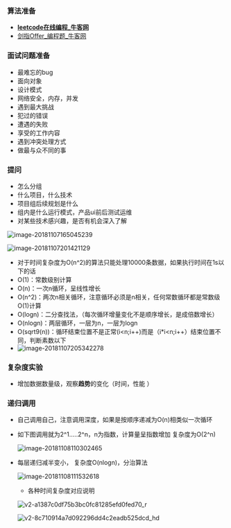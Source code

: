 ### 算法准备

- **[leetcode在线编程_牛客网](https://link.zhihu.com/?target=https%3A//www.nowcoder.com/ta/leetcode)**
- [剑指Offer_编程题_牛客网](https://link.zhihu.com/?target=https%3A//www.nowcoder.com/ta/coding-interviews%3Fpage%3D1)

### 面试问题准备

- 最难忘的bug
- 面向对象
- 设计模式
- 网络安全，内存，并发
- 遇到最大挑战
- 犯过的错误
- 遭遇的失败
- 享受的工作内容  
- 遇到冲突处理方式
- 做最与众不同的事

### 提问

- 怎么分组
- 什么项目，什么技术
- 项目组后续规划是什么
- 组内是什么运行模式，产品ui前后测试运维
- 对某些技术感兴趣，是否有机会深入了解



![image-20181107165045239](/Users/wangwenjian/Library/Application%20Support/typora-user-images/image-20181107165045239.png)

![image-20181107201421129](/Users/wangwenjian/Library/Application%20Support/typora-user-images/image-20181107201421129.png)

- 对于时间复杂度为O(n^2)的算法只能处理10000条数据，如果执行时间在1s以下的话
- O(1)：常数级别计算
- O(n)：一次n循环，呈线性增长
- O(n^2)：两次n相关循环，注意循环必须是n相关，任何常数循环都是常数级O(1)计算
- O(logn)：二分查找法，（每次循环增量变化不是顺序增长，是成倍数增长）
- O(nlogn)：两层循环，一层为n，一层为logn
- O(sqrt9(n))：循环结束位置不是正常(i<n;i++)而是（i*i<n;i++）结束位置不同，判断素数以下
- ![image-20181107205342278](/Users/wangwenjian/Library/Application%20Support/typora-user-images/image-20181107205342278.png)

### 复杂度实验

- 增加数据数量级，观察**趋势**的变化（时间，性能 ）

### 递归调用

- 自己调用自己，注意调用深度，如果是按顺序递减为O(n)相类似一次循环

- 如下图调用就为2^1.....2^n，n为指数，计算量呈指数增加 复杂度为O(2^n)

  ![image-20181108110302465](/Users/wangwenjian/Library/Application%20Support/typora-user-images/image-20181108110302465.png)

- 每层递归减半变小， 复杂度O(nlogn)，分治算法

  ![image-20181108111532618](/Users/wangwenjian/Library/Application%20Support/typora-user-images/image-20181108111532618.png)

  - 各种时间复杂度对应说明

  ![v2-a1387c0df75b3bc0fc81285efd0fed70_r](/Users/wangwenjian/Desktop/%E5%AD%A6%E4%B9%A0/%E5%AD%A6%E4%B9%A0%E7%AC%94%E8%AE%B0/Typora/Web-learning-notes/assets/v2-a1387c0df75b3bc0fc81285efd0fed70_r.jpg)

  ![v2-8c710914a7d092296dd4c2eadb525dcd_hd](/Users/wangwenjian/Desktop/%E5%AD%A6%E4%B9%A0/%E5%AD%A6%E4%B9%A0%E7%AC%94%E8%AE%B0/Typora/Web-learning-notes/assets/v2-8c710914a7d092296dd4c2eadb525dcd_hd.jpg)

 